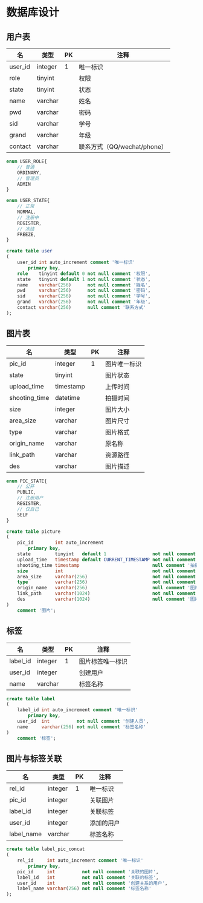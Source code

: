 # 数据库设计

## 用户表
| 名      | 类型    | PK  | 注释                        |
| ------- | ------- | --- | --------------------------- |
| user_id | integer | 1   | 唯一标识                    |
| role    | tinyint |     | 权限                        |
| state   | tinyint |     | 状态                        |
| name    | varchar |     | 姓名                        |
| pwd     | varchar |     | 密码                        |
| sid     | varchar |     | 学号                        |
| grand   | varchar |     | 年级                        |
| contact | varchar |     | 联系方式（QQ/wechat/phone） |

```ts
enum USER_ROLE{
    // 普通
    ORDINARY,
    // 管理员
    ADMIN
}

enum USER_STATE{
    // 正常
    NORMAL,
    // 注册中
    REGISTER,
    // 冻结
    FREEZE,
}
```
```sql
create table user
(
    user_id int auto_increment comment '唯一标识'
        primary key,
    role    tinyint default 0 not null comment '权限',
    state   tinyint default 1 not null comment '状态',
    name    varchar(256)      not null comment '姓名',
    pwd     varchar(256)      not null comment '密码',
    sid     varchar(256)      not null comment '学号',
    grand   varchar(256)      not null comment '年级',
    contact varchar(256)      null comment '联系方式'
);
```
## 图片表
| 名            | 类型      | PK  | 注释         |
| ------------- | --------- | --- | ------------ |
| pic_id        | integer   | 1   | 图片唯一标识 |
| state         | tinyint   |     | 图片状态     |
| upload_time   | timestamp |     | 上传时间     |
| shooting_time | datetime  |     | 拍摄时间     |
| size          | integer   |     | 图片大小     |
| area_size     | varchar   |     | 图片尺寸     |
| type          | varchar   |     | 图片格式     |
| origin_name   | varchar   |     | 原名称       |
| link_path     | varchar   |     | 资源路径     |
| des           | varchar   |     | 图片描述     |


```ts
enum PIC_STATE{
    // 公开
    PUBLIC,
    // 注册用户
    REGISTER,
    // 仅自己
    SELF
}
```
```sql
create table picture
(
    pic_id        int auto_increment
        primary key,
    state         tinyint   default 1                 not null comment '状态',
    upload_time   timestamp default CURRENT_TIMESTAMP not null comment '上传时间',
    shooting_time timestamp                           null comment '拍摄时间',
    size          int                                 not null comment '图片大小',
    area_size     varchar(256)                        not null comment '尺寸信息',
    type          varchar(256)                        not null comment '图片格式',
    origin_name   varchar(256)                        null comment '图片名称',
    link_path     varchar(1024)                       not null comment '资源路径',
    des           varchar(1024)                       null comment '图片描述'
)
    comment '图片';
```
## 标签

| 名       | 类型    | PK  | 注释             |
| -------- | ------- | --- | ---------------- |
| label_id | integer | 1   | 图片标签唯一标识 |
| user_id  | integer |     | 创建用户         |
| name     | varchar |     | 标签名称         |

```sql
create table label
(
    label_id int auto_increment comment '唯一标识'
        primary key,
    user_id  int          not null comment '创建人员',
    name     varchar(256) not null comment '标签名称'
)
    comment '标签';

```
## 图片与标签关联

| 名         | 类型    | PK  | 注释       |
| ---------- | ------- | --- | ---------- |
| rel_id     | integer | 1   | 唯一标识   |
| pic_id     | integer |     | 关联图片   |
| label_id   | integer |     | 关联标签   |
| user_id    | integer |     | 添加的用户 |
| label_name | varchar |     | 标签名称   |

```sql
create table label_pic_concat
(
    rel_id     int auto_increment comment '唯一标识'
        primary key,
    pic_id     int          not null comment '关联的图片',
    label_id   int          not null comment '关联的标签',
    user_id    int          not null comment '创建关系的用户',
    label_name varchar(256) not null comment '标签名称'
);
```
